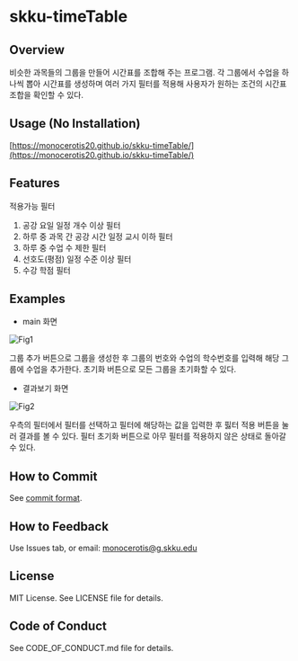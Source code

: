 # skku-timeTable

## Overview

비슷한 과목들의 그룹을 만들어 시간표를 조합해 주는 프로그램. 각 그룹에서 수업을 하나씩 뽑아 시간표를 생성하며 여러 가지 필터를 적용해 사용자가 원하는 조건의 시간표 조합을 확인할 수 있다.

## Usage (No Installation)

[https://monocerotis20.github.io/skku-timeTable/](https://monocerotis20.github.io/skku-timeTable/)

## Features

적용가능 필터
1. 공강 요일 일정 개수 이상 필터
2. 하루 중 과목 간 공강 시간 일정 교시 이하 필터
3. 하루 중 수업 수 제한 필터
4. 선호도(평점) 일정 수준 이상 필터
5. 수강 학점 필터

## Examples
* main 화면

![Fig1](https://user-images.githubusercontent.com/62387062/119500416-be4cfc00-bda2-11eb-93da-607203e8620f.PNG)

그룹 추가 버튼으로 그룹을 생성한 후 그룹의 번호와 수업의 학수번호를 입력해 해당 그룹에 수업을 추가한다. 초기화 버튼으로 모든 그룹을 초기화할 수 있다. 

* 결과보기 화면

![Fig2](https://user-images.githubusercontent.com/62387062/119500474-d0c73580-bda2-11eb-9c4f-1e4cc990a70c.PNG)

우측의 필터에서 필터를 선택하고 필터에 해당하는 값을 입력한 후 핋터 적용 버튼을 눌러 결과를 볼 수 있다. 필터 초기화 버튼으로 아무 필터를 적용하지 않은 상태로 돌아갈 수 있다. 

## How to Commit

See [commit format](https://doublesprogramming.tistory.com/256).

## How to Feedback
Use Issues tab, or email: monocerotis@g.skku.edu

## License
MIT License. See LICENSE file for details.
## Code of Conduct
See CODE_OF_CONDUCT.md file for details.

